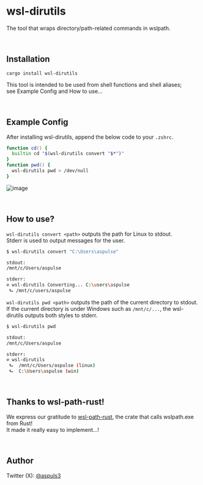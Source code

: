 # wsl-dirutils
The tool that wraps directory/path-related commands in wslpath.

<br />

## Installation
```
cargo install wsl-dirutils
```
This tool is intended to be used from shell functions and shell aliases;  
see Example Config and How to use...

<br />

## Example Config

After installing wsl-dirutils, append the below code to your `.zshrc`.
```zsh
function cd() {
  builtin cd "$(wsl-dirutils convert "$*")"
}
function pwd() {
  wsl-dirutils pwd > /dev/null
}
```
![image](https://github.com/AsPulse/wsl-dirutils/assets/84216737/c47883a1-a4dd-4840-86c6-5308797355be)



<br />

## How to use?

`wsl-dirutils convert <path>` outputs the path for Linux to stdout.  
Stderr is used to output messages for the user.

```bash
$ wsl-dirutils convert "C:\Users\aspulse"

stdout:
/mnt/c/Users/aspulse

stderr:
⊘ wsl-dirutils Converting... C:\users\aspulse
 ⮑ /mnt/c/users/aspulse
```

`wsl-dirutils pwd <path>` outputs the path of the current directory to stdout.  
If the current directory is under Windows such as `/mnt/c/...`, the wsl-dirutils outputs both styles to stderr.
```bash
$ wsl-dirutils pwd

stdout:
/mnt/c/Users/aspulse

stderr:
⊘ wsl-dirutils
 ⮑  /mnt/c/Users/aspulse (linux)
 ⮑  C:\Users\aspulse (win)
```

<br />

## Thanks to wsl-path-rust! 

We express our gratitude to [wsl-path-rust](https://github.com/pratikpc/wsl-path-rust), the crate that calls wslpath.exe from Rust!  
It made it really easy to implement...!

<br />

## Author

Twitter (X): [@aspuls3](https://x.com/aspuls3)


